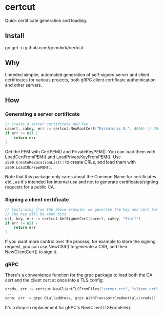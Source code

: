 # certcut

Quick certificate generation and loading.

## Install

go get -u github.com/grimdork/certcut

## Why

I needed simpler, automated generation of self-signed server and client certificates for various projects, both gRPC client certificate authentication and other servers.

## How

### Generating a server certificate

```go
// Create a server certificate and key
cacert, cakey, err := certcut.NewRootCert("Miskatonic U.", 4096) // 2048 is the default if you supply anything less
if err != nil {
	return err
}
```

Get the PEM with CertPEM() and PrivateKeyPEM(). You can load them with LoadCertFromPEM() and LoadPrivateKeyFromPEM(). Use `x509.CreateRevocationList()` to create CRLs, and load them with `x509.LoadCRLFromPEM()`.


Note that this package only cares about the Common Name for certificates etc., as it's intended for internal use and not to generate certificates/signing requests for a public CA.

### Signing a client certificate

```go
// Continuing from the above example, we generate the key and cert for a client.
// The key will be 4096 bits.
crt, key, err := certcut.GetSignedCert(cacert, cakey, "Staff")
if err != nil {
	return err
}
```

If you want more control over the process, for example to store the signing request, you can use NewCSR() to generate a CSR, and then NewClientCert() to sign it.

### gRPC

There's a convenience function for the grpc package to load both the CA cert and the client cert at once into a TLS config:

```go
creds, err := certcut.NewClientTLSFromFiles("server.crt", "client.crt", "client.key")
...
conn, err := grpc.Dial(address, grpc.WithTransportCredentials(creds))
```

It's a drop-in replacement for gRPC's NewClientTLSFromFile().
